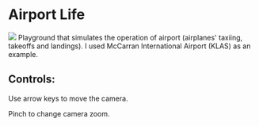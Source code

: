 # Airport Life
<img src="https://i.imgur.com/T3YHSuC.jpg"/>
Playground that simulates the operation of airport (airplanes' taxiing, takeoffs and landings). I used McCarran International Airport (KLAS) as an example.

## Controls:

Use arrow keys to move the camera.

Pinch to change camera zoom.
